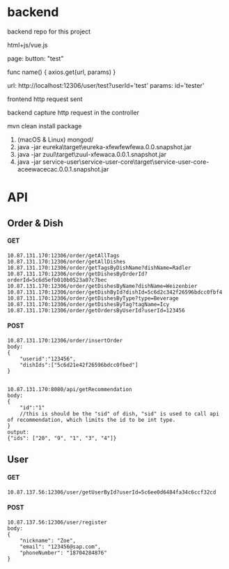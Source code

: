 # backend
backend repo for this project

html+js/vue.js

page: button: "test"

func name() {
	axios.get(url, params)
}

url: http://localhost:12306/user/test?userId='test'
params: id='tester'


frontend http request sent


backend capture http request in the controller



mvn clean install package

1. (macOS & Linux) mongod/
2. java -jar eureka\target\eureka-xfewfewfewa.0.0.snapshot.jar
3. java -jar zuul\target\zuul-xfewaca.0.0.1.snapshot.jar
4. java -jar service-user\service-user-core\target\service-user-core-aceewacecac.0.0.1.snapshot.jar



# API 
## Order & Dish

#### GET
```
10.87.131.170:12306/order/getAllTags
10.87.131.170:12306/order/getAllDishes
10.87.131.170:12306/order/getTagsByDishName?dishName=Radler
10.87.131.170:12306/order/getDishesByOrderId?orderId=5c6d5efb010b0523a07c7bec
10.87.131.170:12306/order/getDishesByName?dishName=Weizenbier
10.87.131.170:12306/order/getDishById?dishId=5c6d2c342f26596bdcc0fbf4
10.87.131.170:12306/order/getDishesByType?type=Beverage
10.87.131.170:12306/order/getDishesByTag?tagName=Icy
10.87.131.170:12306/order/getOrdersByUserId?userId=123456
```

#### POST 
```
10.87.131.170:12306/order/insertOrder
body:
{
	"userid":"123456",
	"dishIds":["5c6d21e42f26596bdcc0fbed"]
}


10.87.131.170:8080/api/getRecommendation
body:
{
	"id":"1"   
	//this is should be the "sid" of dish, "sid" is used to call api of recommendation, which limits the id to be int type.
}
output:
{"ids": ["20", "9", "1", "3", "4"]}

```

## User
#### GET
```
10.87.137.56:12306/user/getUserById?userId=5c6ee0d6484fa34c6ccf32cd
```

#### POST
```
10.87.137.56:12306/user/register
body:
{
	"nickname": "Zoe",
	"email": "123456@sap.com",
	"phoneNumber": "18704284876"
}
```
